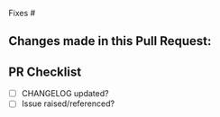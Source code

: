 Fixes #

Changes made in this Pull Request:
 - 


PR Checklist
------------
 - [ ] CHANGELOG updated?
 - [ ] Issue raised/referenced?
